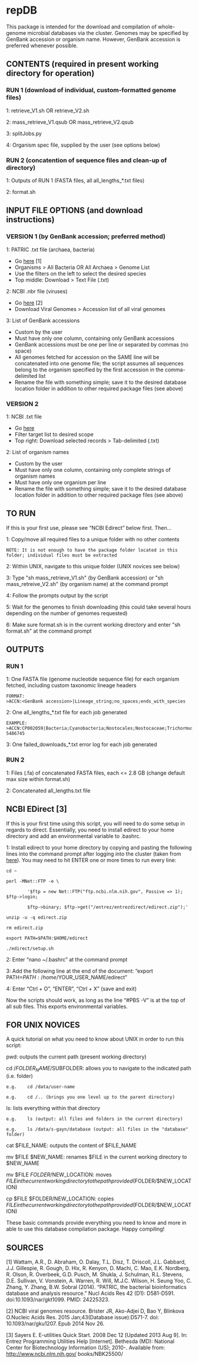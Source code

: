 # repDB

This package is intended for the download and compilation of whole-genome microbial databases via the cluster.
Genomes may be specified by GenBank accession or organism name. However, GenBank accession is preferred whenever possible.

## CONTENTS (required in present working directory for operation)

### RUN 1 (download of individual, custom-formatted genome files)

1: retrieve_V1.sh OR retrieve_V2.sh

2: mass_retrieve_V1.qsub OR mass_retrieve_V2.qsub

3: splitJobs.py

4: Organism spec file, supplied by the user (see options below)

### RUN 2 (concatention of sequence files and clean-up of directory)

1: Outputs of RUN 1 (FASTA files, all all_lengths_*.txt files)

2: format.sh

## INPUT FILE OPTIONS (and download instructions)

### VERSION 1 (by GenBank accession; preferred method)

1: PATRIC .txt file (archaea, bacteria)

* Go [here](https://www.patricbrc.org/portal/portal/patric/Home) [1]
* Organisms > All Bacteria OR All Archaea > Genome List
* Use the filters on the left to select the desired species
* Top middle: Download > Text File (.txt)
	
2: NCBI .nbr file (viruses)

* Go [here](http://www.ncbi.nlm.nih.gov/genome/viruses/) [2]
* Download Viral Genomes > Accession list of all viral genomes
	
3: List of GenBank accessions

* Custom by the user
* Must have only one column, containing only GenBank accessions
* GenBank accessions must be one per line or separated by commas (no space)
* All genomes fetched for accession on the SAME line will be concatenated into one genome file; the script assumes all sequences belong to the organism specified by the first accession in the comma-delimited list
* Rename the file with something simple; save it to the desired database location folder in addition to other required package files (see above)

### VERSION 2 

1: NCBI .txt file

* Go [here](http://www.ncbi.nlm.nih.gov/genome/browse/)
* Filter target list to desired scope
* Top right: Download selected records > Tab-delimited (.txt)
	
2: List of organism names

* Custom by the user
* Must have only one column, containing only complete strings of organism names
* Must have only one organism per line
* Rename the file with something simple; save it to the desired database location folder in addition to other required package files (see above)

## TO RUN

If this is your first use, please see “NCBI Edirect” below first. Then…

1: Copy/move all required files to a unique folder with no other contents

	NOTE: It is not enough to have the package folder located in this folder; individual files must be extracted
	
2: Within UNIX, navigate to this unique folder (UNIX novices see below)

3: Type "sh mass_retrieve_V1.sh" (by GenBank accession) or "sh mass_retreive_V2.sh" (by organism name) at the command prompt

4: Follow the prompts output by the script

5: Wait for the genomes to finish downloading (this could take several hours depending on the number of genomes requested)

6: Make sure format.sh is in the current working directory and enter "sh format.sh" at the command prompt

## OUTPUTS

### RUN 1

1: One FASTA file (genome nucleotide sequence file) for each organism fetched, including custom taxonomic lineage headers
	
	FORMAT:
	>ACCN:<GenBank accession>|Lineage_string;no_spaces;ends_with_species

2: One all_lengths_*.txt file for each job generated
	
	EXAMPLE:
	>ACCN:CP002059|Bacteria;Cyanobacteria;Nostocales;Nostocaceae;Trichormus;Nostoc_azollae_0708	5486745

3: One failed_downloads_*.txt error log for each job generated

### RUN 2 

1: Files (.fa) of concatenated FASTA files, each <= 2.8 GB (change default max size within format.sh)

2: Concatenated all_lengths.txt file

## NCBI EDirect [3]

If this is your first time using this script, you will need to do some setup in regards to direct.
Essentially, you need to install edirect to your home directory and add an environmental variable to .bashrc.

1: Install edirect to your home directory by copying and pasting the following lines into the command prompt after logging into the cluster (taken from [here](http://www.ncbi.nlm.nih.gov/books/NBK179288/)). You may need to hit ENTER one or more times to run every line:

	cd ~
  
	perl -MNet::FTP -e \
  
    		'$ftp = new Net::FTP("ftp.ncbi.nlm.nih.gov", Passive => 1); $ftp->login;
    
     		$ftp->binary; $ftp->get("/entrez/entrezdirect/edirect.zip");'
     
  	unzip -u -q edirect.zip
  
  	rm edirect.zip
  
  	export PATH=$PATH:$HOME/edirect
  
  	./edirect/setup.sh

2: Enter “nano ~/.bashrc” at the command prompt

3: Add the following line at the end of the document: “export PATH=$PATH:/home/$YOUR_USER_NAME/edirect”

4: Enter “Ctrl + O”, “ENTER”, “Ctrl + X” (save and exit)

Now the scripts should work, as long as the line “#PBS -V” is at the top of all sub files. This exports environmental variables. 

## FOR UNIX NOVICES

A quick tutorial on what you need to know about UNIX in order to run this script:

pwd: outputs the current path (present working directory)

cd /$FOLDER_NAME/$SUBFOLDER: allows you to navigate to the indicated path (i.e. folder)

  	e.g. 	cd /data/user-name
   
  	e.g.	cd /.. (brings you one level up to the parent directory)
   
ls: lists everything within that directory

 	e.g. 	ls (output: all files and folders in the current directory)
   
 	e.g.	ls /data/s-gayn/database (output: all files in the "database" folder)
   
cat $FILE_NAME: outputs the content of $FILE_NAME

mv $FILE $NEW_NAME: renames $FILE in the current working directory to $NEW_NAME

mv $FILE $FOLDER/$NEW_LOCATION: moves $FILE in the current working directory to the path provided ($FOLDER/$NEW_LOCATION)

cp $FILE $FOLDER/NEW_LOCATION: copies $FILE in the current working directory to the path provided ($FOLDER/$NEW_LOCATION)
	
These basic commands provide everything you need to know and more in able to use this database compilation package. 
Happy compiling!

## SOURCES

[1]	Wattam, A.R., D. Abraham, O. Dalay, T.L. Disz, T. Driscoll, J.L. Gabbard, J.J. Gillespie, R. Gough, D. Hix, R. Kenyon, D. Machi, C. Mao, E.K. Nordberg, R. Olson, R. 	Overbeek, G.D. Pusch, M. Shukla, J. Schulman, R.L. Stevens, D.E. Sullivan, V. Vonstein, A. Warren, R. Will, M.J.C. Wilson, H. Seung Yoo, C. Zhang, Y. Zhang, B.W. Sobral (2014). “PATRIC, the bacterial bioinformatics database and analysis resource.” Nucl Acids Res 42 (D1): D581-D591. doi:10.1093/nar/gkt1099. PMID: 24225323. 

[2]	NCBI viral genomes resource. Brister JR, Ako-Adjei D, Bao Y, Blinkova O.Nucleic Acids Res. 2015 Jan;43(Database issue):D571-7. doi: 10.1093/nar/gku1207. Epub 2014 Nov 	26. 

[3] 	Sayers E. E-utilities Quick Start. 2008 Dec 12 [Updated 2013 Aug 9]. In: Entrez Programming Utilities Help [Internet]. Bethesda (MD): National Center for Biotechnology Information (US); 2010-. Available from: http://www.ncbi.nlm.nih.gov/ books/NBK25500/
